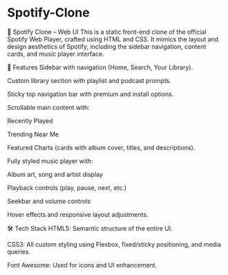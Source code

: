 # Spotify-Clone

🎵 Spotify Clone – Web UI
This is a static front-end clone of the official Spotify Web Player, crafted using HTML and CSS. It mimics the layout and design aesthetics of Spotify, including the sidebar navigation, content cards, and music player interface.

🌟 Features
Sidebar with navigation (Home, Search, Your Library).

Custom library section with playlist and podcast prompts.

Sticky top navigation bar with premium and install options.

Scrollable main content with:

Recently Played

Trending Near Me

Featured Charts (cards with album cover, titles, and descriptions).

Fully styled music player with:

Album art, song and artist display

Playback controls (play, pause, next, etc.)

Seekbar and volume controls

Hover effects and responsive layout adjustments.

🛠️ Tech Stack
HTML5: Semantic structure of the entire UI.

CSS3: All custom styling using Flexbox, fixed/sticky positioning, and media queries.

Font Awesome: Used for icons and UI enhancement.
